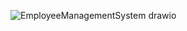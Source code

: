 ![EmployeeManagementSystem drawio](https://github.com/user-attachments/assets/9e725725-8785-420a-badc-05b6b4bead97)
